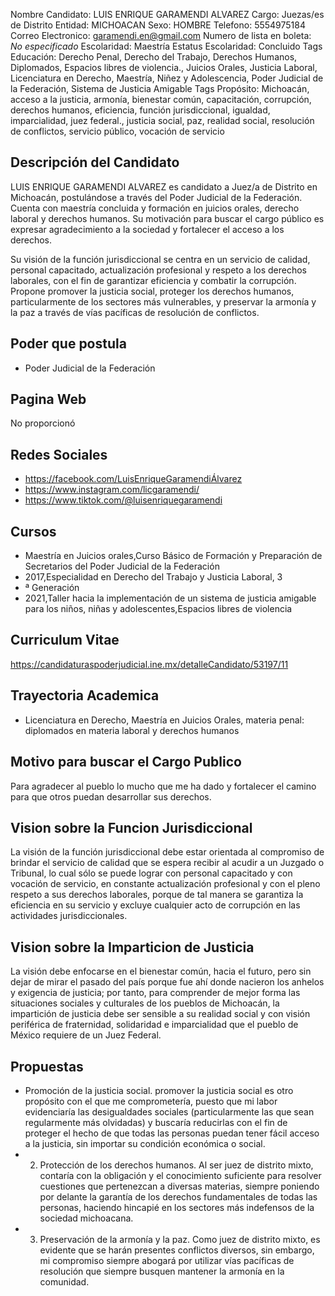 Nombre Candidato: LUIS ENRIQUE GARAMENDI ALVAREZ
Cargo: Juezas/es de Distrito
Entidad: MICHOACAN
Sexo: HOMBRE
Telefono: 5554975184
Correo Electronico: garamendi.en@gmail.com
Numero de lista en boleta: *No especificado*
Escolaridad: Maestría
Estatus Escolaridad: Concluido
Tags Educación: Derecho Penal, Derecho del Trabajo, Derechos Humanos, Diplomados, Espacios libres de violencia., Juicios Orales, Justicia Laboral, Licenciatura en Derecho, Maestría, Niñez y Adolescencia, Poder Judicial de la Federación, Sistema de Justicia Amigable
Tags Propósito: Michoacán, acceso a la justicia, armonía, bienestar común, capacitación, corrupción, derechos humanos, eficiencia, función jurisdiccional, igualdad, imparcialidad, juez federal., justicia social, paz, realidad social, resolución de conflictos, servicio público, vocación de servicio


## Descripción del Candidato 

LUIS ENRIQUE GARAMENDI ALVAREZ es candidato a Juez/a de Distrito en Michoacán, postulándose a través del Poder Judicial de la Federación. Cuenta con maestría concluida y formación en juicios orales, derecho laboral y derechos humanos. Su motivación para buscar el cargo público es expresar agradecimiento a la sociedad y fortalecer el acceso a los derechos.

Su visión de la función jurisdiccional se centra en un servicio de calidad, personal capacitado, actualización profesional y respeto a los derechos laborales, con el fin de garantizar eficiencia y combatir la corrupción. Propone promover la justicia social, proteger los derechos humanos, particularmente de los sectores más vulnerables, y preservar la armonía y la paz a través de vías pacíficas de resolución de conflictos.


## Poder que postula

- Poder Judicial de la Federación


## Pagina Web

No proporcionó


## Redes Sociales

- https://facebook.com/LuisEnriqueGaramendiÁlvarez
- https://www.instagram.com/licgaramendi/
- https://www.tiktok.com/@luisenriquegaramendi


## Cursos

- Maestría en Juicios orales,Curso Básico de Formación y Preparación de Secretarios del Poder Judicial de la Federación
- 2017,Especialidad en Derecho del Trabajo y Justicia Laboral, 3
- ª Generación
- 2021,Taller hacia la implementación de un sistema de justicia amigable para los niños, niñas y adolescentes,Espacios libres de violencia


## Curriculum Vitae

https://candidaturaspoderjudicial.ine.mx/detalleCandidato/53197/11


## Trayectoria Academica

- Licenciatura en Derecho, Maestría en Juicios Orales, materia penal: diplomados en materia laboral y derechos humanos


## Motivo para buscar el Cargo Publico

Para agradecer al pueblo lo mucho que me ha dado y fortalecer el camino para que otros puedan desarrollar sus derechos.


## Vision sobre la Funcion Jurisdiccional

La visión de la función jurisdiccional debe estar orientada al compromiso de brindar el servicio de calidad que se espera recibir al acudir a un Juzgado o Tribunal, lo cual sólo se puede lograr con personal capacitado y con vocación de servicio, en constante actualización profesional y con el pleno respeto a sus derechos laborales, porque de tal manera se garantiza la eficiencia en su servicio y excluye cualquier acto de corrupción en las actividades jurisdiccionales.


## Vision sobre la Imparticion de Justicia

La visión debe enfocarse en el bienestar común, hacia el futuro, pero sin dejar de mirar el pasado del país porque fue ahí donde nacieron los anhelos y exigencia de justicia; por tanto, para comprender de mejor forma las situaciones sociales y culturales de los pueblos de Michoacán, la impartición de justicia debe ser sensible a su realidad social y con visión periférica de fraternidad, solidaridad e imparcialidad que el pueblo de México requiere de un Juez Federal.


## Propuestas

- Promoción de la justicia social. promover la justicia social es otro propósito con el que me comprometería, puesto que mi labor evidenciaría las desigualdades sociales (particularmente las que sean regularmente más olvidadas) y buscaría reducirlas con el fin de proteger el hecho de que todas las personas puedan tener fácil acceso a la justicia, sin importar su condición económica o social.
- 2.	Protección de los derechos humanos. Al ser juez de distrito mixto, contaría con la obligación y el conocimiento suficiente para resolver cuestiones que pertenezcan a diversas materias, siempre poniendo por delante la garantía de los derechos fundamentales de todas las personas, haciendo hincapié en los sectores más indefensos de la sociedad michoacana.
- 3.	Preservación de la armonía y la paz. Como juez de distrito mixto, es evidente que se harán presentes conflictos diversos, sin embargo, mi compromiso siempre abogará por utilizar vías pacíficas de resolución que siempre busquen mantener la armonía en la comunidad.

